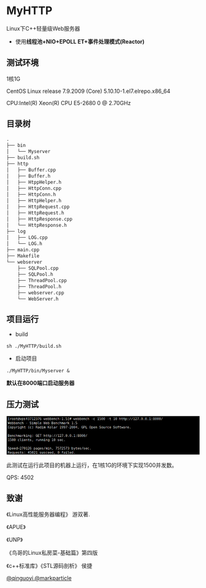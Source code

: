 # MyHTTP
Linux下C++轻量级Web服务器
- 使用**线程池+NIO+EPOLL ET+事件处理模式(Reactor)**

## 测试环境
1核1G

CentOS Linux release 7.9.2009 (Core) 5.10.10-1.el7.elrepo.x86_64

CPU:Intel(R) Xeon(R) CPU E5-2680 0 @ 2.70GHz

## 目录树
```
.
├── bin
│   └── Myserver
├── build.sh
├── http
│   ├── Buffer.cpp
│   ├── Buffer.h
│   ├── HtppHelper.h
│   ├── HttpConn.cpp
│   ├── HttpConn.h
│   ├── HttpHelper.h
│   ├── HttpRequest.cpp
│   ├── HttpRequest.h
│   ├── HttpResponse.cpp
│   └── HttpResponse.h
├── log
│   ├── LOG.cpp
│   └── LOG.h
├── main.cpp
├── Makefile
└── webserver
    ├── SQLPool.cpp
    ├── SQLPool.h
    ├── ThreadPool.cpp
    ├── ThreadPool.h
    ├── webserver.cpp
    └── WebServer.h
```

## 项目运行
- build
```
sh ./MyHTTP/build.sh
```

- 启动项目
```
./MyHTTP/bin/Myserver &
```

**默认在8000端口启动服务器**

## 压力测试
![](./resource/test.png)

此测试在运行此项目的机器上运行，在1核1G的环境下实现1500并发数。

QPS: 4502

## 致谢
《Linux高性能服务器编程》 游双著.

《APUE》 

《UNP》
  
《鸟哥的Linux私房菜-基础篇》第四版

《c++标准库》《STL源码剖析》 侯捷

[@qinguoyi](https://github.com/qinguoyi/TinyWebServer),[@markparticle](https://github.com/markparticle/WebServer)
